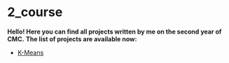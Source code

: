 # 2_course
**Hello! Here you can find all projects written by me on the second year of CMC.**
**The list of projects are available now:**
* [K-Means](https://github.com/pocek2010/2_course/tree/main/K_Means)
